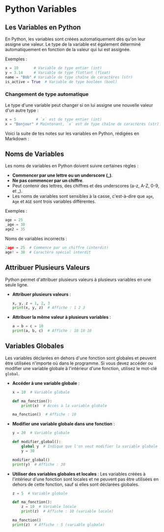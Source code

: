 # Python Variables

## Les Variables en Python

En Python, les variables sont créées automatiquement dès qu'on leur assigne une valeur. Le type de la variable est également déterminé automatiquement en fonction de la valeur qui lui est assignée. 

Exemples :

```python
x = 10       # Variable de type entier (int)
y = 3.14     # Variable de type flottant (float)
name = "Bob" # Variable de type chaîne de caractères (str)
is_active = True  # Variable de type booléen (bool)
```

### Changement de type automatique

Le type d'une variable peut changer si on lui assigne une nouvelle valeur d'un autre type :

```python
x = 5         # `x` est de type entier (int)
x = "Bonjour" # Maintenant, `x` est de type chaîne de caractères (str)
```

Voici la suite de tes notes sur les variables en Python, rédigées en Markdown :

## Noms de Variables

Les noms de variables en Python doivent suivre certaines règles :

- **Commencer par une lettre ou un underscore (_)**.
- **Ne pas commencer par un chiffre**.
- Peut contenir des lettres, des chiffres et des underscores (a-z, A-Z, 0-9, et _).
- Les noms de variables sont sensibles à la casse, c'est-à-dire que `age`, `Age` et `AGE` sont trois variables différentes.

Exemples :
```python
age = 25
_age = 30
age2 = 35
```

Noms de variables incorrects :
```python
2age = 25  # Commence par un chiffre (interdit)
age! = 30  # Caractère spécial interdit
```

## Attribuer Plusieurs Valeurs

Python permet d'attribuer plusieurs valeurs à plusieurs variables en une seule ligne.

- **Attribuer plusieurs valeurs** :
    ```python
    x, y, z = 1, 2, 3
    print(x, y, z)  # Affiche : 1 2 3
    ```

- **Attribuer la même valeur à plusieurs variables** :
    ```python
    a = b = c = 10
    print(a, b, c)  # Affiche : 10 10 10
    ```

## Variables Globales

Les variables déclarées en dehors d'une fonction sont globales et peuvent être utilisées n'importe où dans le programme. Si vous devez accéder ou modifier une variable globale à l'intérieur d'une fonction, utilisez le mot-clé `global`.

- **Accéder à une variable globale** :
    ```python
    x = 10  # Variable globale

    def ma_fonction():
        print(x)  # Accès à la variable globale

    ma_fonction()  # Affiche : 10
    ```

- **Modifier une variable globale dans une fonction** :
    ```python
    y = 20  # Variable globale

    def modifier_global():
        global y  # Indique que l'on veut modifier la variable globale
        y = 30

    modifier_global()
    print(y)  # Affiche : 30
    ```

- **Utiliser des variables globales et locales** :
    Les variables créées à l'intérieur d'une fonction sont locales et ne peuvent pas être utilisées en dehors de cette fonction, sauf si elles sont déclarées globales.

    ```python
    z = 5  # Variable globale

    def ma_fonction():
        z = 10  # Variable locale
        print(z)  # Affiche : 10 (variable locale)

    ma_fonction()
    print(z)  # Affiche : 5 (variable globale)
    ```